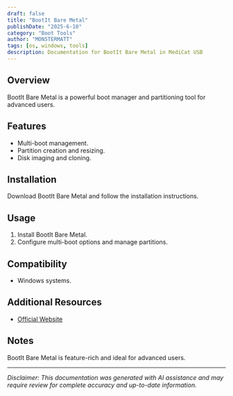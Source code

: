 ```yaml
---
draft: false
title: "BootIt Bare Metal"
publishDate: "2025-6-10"
category: "Boot Tools"
author: "MON5TERMATT"
tags: [os, windows, tools]
description: Documentation for BootIt Bare Metal in MediCat USB
---
```


## Overview
BootIt Bare Metal is a powerful boot manager and partitioning tool for advanced users.

## Features
- Multi-boot management.
- Partition creation and resizing.
- Disk imaging and cloning.

## Installation
Download BootIt Bare Metal and follow the installation instructions.

## Usage
1. Install BootIt Bare Metal.
2. Configure multi-boot options and manage partitions.

## Compatibility
- Windows systems.

## Additional Resources
- [Official Website](https://www.terabyteunlimited.com/bootit-bare-metal/)

## Notes
BootIt Bare Metal is feature-rich and ideal for advanced users.

---

*Disclaimer: This documentation was generated with AI assistance and may require review for complete accuracy and up-to-date information.*